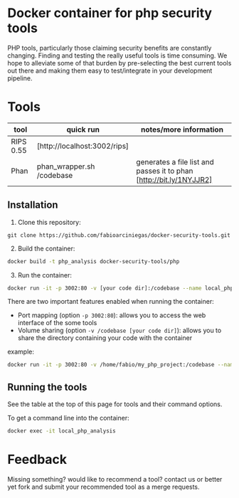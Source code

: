 # Docker container for php security tools

PHP tools, particularly those claiming security benefits are constantly changing. Finding and testing the really useful tools is time consuming. We hope to alleviate some of that burden by pre-selecting the best current tools out there and making them easy to test/integrate in your development pipeline.

# Tools 

| tool      | quick run                     | notes/more information                                                                          |
|-----------|--------------------------------|--------------------------------------------------------------------------------|
| RIPS 0.55 | [http://localhost:3002/rips] |                                                                                |
| Phan      | phan_wrapper.sh /codebase      | generates a file list and passes it to phan [http://bit.ly/1NYJJR2]  |

## Installation

1. Clone this repository:

```
git clone https://github.com/fabioarciniegas/docker-security-tools.git
```

2. Build the container:

```bash
docker build -t php_analysis docker-security-tools/php
```

3. Run the container:

```bash
docker run -it -p 3002:80 -v [your code dir]:/codebase --name local_php_analysis php_analysis 
```

There are two important features enabled when running the container:
 - Port mapping (option `-p 3002:80`): allows you to access the web interface of the some tools
 - Volume sharing (option `-v /codebase [your code dir]`): allows you to share the directory containing your code with the container

example:

```bash
docker run -it -p 3002:80 -v /home/fabio/my_php_project:/codebase --name local_php_analysis php_analysis
```

## Running the tools 

See the table at the top of this page for tools and their command options.

To get a command line into the container:

```bash
docker exec -it local_php_analysis
```


# Feedback

Missing something? would like to recommend a tool? contact us or better yet fork and submit your recommended tool as a merge requests.


